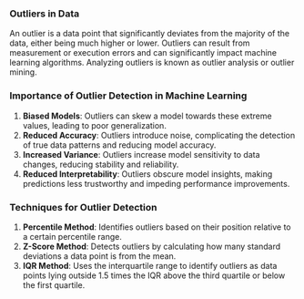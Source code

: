 ### Outliers in Data

An outlier is a data point that significantly deviates from the majority of the data, either being much higher or lower. Outliers can result from measurement or execution errors and can significantly impact machine learning algorithms. Analyzing outliers is known as outlier analysis or outlier mining.

### Importance of Outlier Detection in Machine Learning

1. **Biased Models**: Outliers can skew a model towards these extreme values, leading to poor generalization.
2. **Reduced Accuracy**: Outliers introduce noise, complicating the detection of true data patterns and reducing model accuracy.
3. **Increased Variance**: Outliers increase model sensitivity to data changes, reducing stability and reliability.
4. **Reduced Interpretability**: Outliers obscure model insights, making predictions less trustworthy and impeding performance improvements.

### Techniques for Outlier Detection

1. **Percentile Method**: Identifies outliers based on their position relative to a certain percentile range.
2. **Z-Score Method**: Detects outliers by calculating how many standard deviations a data point is from the mean.
3. **IQR Method**: Uses the interquartile range to identify outliers as data points lying outside 1.5 times the IQR above the third quartile or below the first quartile.
